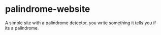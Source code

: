 # palindrome-website
A simple site with a palindrome detector, you write something it tells you if its a palindrome.
